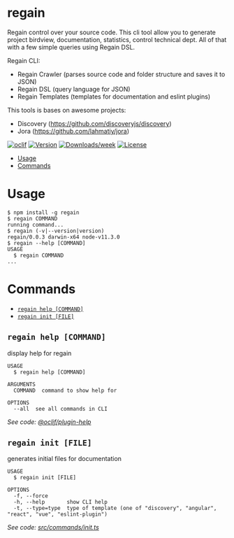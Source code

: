regain
======

Regain control over your source code. This cli tool allow you to generate project birdview, documentation, statistics, control technical dept. All of that with a few simple queries using Regain DSL.

Regain CLI:

- Regain Crawler (parses source code and folder structure and saves it to JSON)
- Regain DSL (query language for JSON)
- Regain Templates (templates for documentation and eslint plugins)

This tools is bases on awesome projects:
- Discovery (https://github.com/discoveryjs/discovery)
- Jora (https://github.com/lahmatiy/jora)

[![oclif](https://img.shields.io/badge/cli-oclif-brightgreen.svg)](https://oclif.io)
[![Version](https://img.shields.io/npm/v/regain.svg)](https://npmjs.org/package/regain)
[![Downloads/week](https://img.shields.io/npm/dw/regain.svg)](https://npmjs.org/package/regain)
[![License](https://img.shields.io/npm/l/regain.svg)](https://github.com/aiboy/regain/blob/master/package.json)

<!-- toc -->
* [Usage](#usage)
* [Commands](#commands)
<!-- tocstop -->
# Usage
<!-- usage -->
```sh-session
$ npm install -g regain
$ regain COMMAND
running command...
$ regain (-v|--version|version)
regain/0.0.3 darwin-x64 node-v11.3.0
$ regain --help [COMMAND]
USAGE
  $ regain COMMAND
...
```
<!-- usagestop -->
# Commands
<!-- commands -->
* [`regain help [COMMAND]`](#regain-help-command)
* [`regain init [FILE]`](#regain-init-file)

## `regain help [COMMAND]`

display help for regain

```
USAGE
  $ regain help [COMMAND]

ARGUMENTS
  COMMAND  command to show help for

OPTIONS
  --all  see all commands in CLI
```

_See code: [@oclif/plugin-help](https://github.com/oclif/plugin-help/blob/v2.1.6/src/commands/help.ts)_

## `regain init [FILE]`

generates initial files for documentation

```
USAGE
  $ regain init [FILE]

OPTIONS
  -f, --force
  -h, --help       show CLI help
  -t, --type=type  type of template (one of "discovery", "angular", "react", "vue", "eslint-plugin")
```

_See code: [src/commands/init.ts](https://github.com/aiboy/regain/blob/v0.0.3/src/commands/init.ts)_
<!-- commandsstop -->
